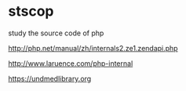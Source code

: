 # stscop
study the source code of php 

http://php.net/manual/zh/internals2.ze1.zendapi.php

http://www.laruence.com/php-internal

https://undmedlibrary.org
